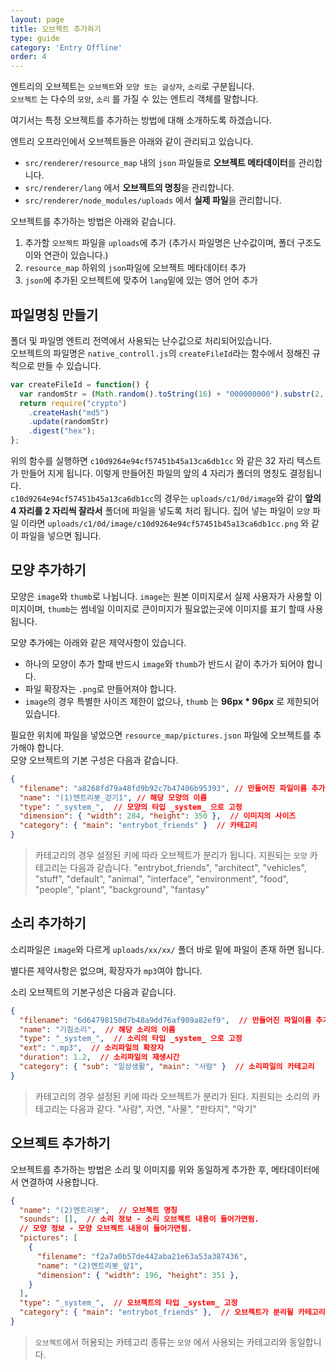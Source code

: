 ```yaml
---
layout: page
title: 오브젝트 추가하기
type: guide
category: 'Entry Offline'
order: 4
---
```


엔트리의 오브젝트는 `오브젝트`와 `모양 또는 글상자`, `소리`로 구분됩니다.  
`오브젝트` 는 다수의 `모양`, `소리` 를 가질 수 있는 엔트리 객체를 말합니다.

여기서는 특정 오브젝트를 추가하는 방법에 대해 소개하도록 하겠습니다.

엔트리 오프라인에서 오브젝트들은 아래와 같이 관리되고 있습니다.

- `src/renderer/resource_map` 내의 `json` 파일들로 **오브젝트 메타데이터**를 관리합니다.
- `src/renderer/lang` 에서 **오브젝트의 명칭**을 관리합니다.
- `src/renderer/node_modules/uploads` 에서 **실제 파일**을 관리합니다.

오브젝트를 추가하는 방법은 아래와 같습니다.

1. 추가할 `오브젝트` 파일을 `uploads`에 추가 (추가시 파일명은 난수값이며, 폴더 구조도 이와 연관이 있습니다.)
1. `resource_map` 하위의 `json`파일에 오브젝트 메타데이터 추가
1. `json`에 추가된 오브젝트에 맞추어 `lang`밑에 있는 영어 언어 추가

## 파일명칭 만들기

폴더 및 파일명 엔트리 전역에서 사용되는 난수값으로 처리되어있습니다.  
오브젝트의 파일명은 `native_controll.js`의 `createFileId`라는 함수에서 정해진 규칙으로 만들 수 있습니다.

```javascript
var createFileId = function() {
  var randomStr = (Math.random().toString(16) + "000000000").substr(2, 8);
  return require("crypto")
    .createHash("md5")
    .update(randomStr)
    .digest("hex");
};
```

위의 함수를 실행하면 `c10d9264e94cf57451b45a13ca6db1cc` 와 같은 32 자리 텍스트가 만들어 지게 됩니다. 
이렇게 만들어진 파일의 앞의 4 자리가 폴더의 명칭도 결정됩니다.  
`c10d9264e94cf57451b45a13ca6db1cc`의 경우는 `uploads/c1/0d/image`와 같이 **앞의 4 자리를 2 자리씩 잘라서** 폴더에 파일을 넣도록 처리 됩니다. 
집어 넣는 파일이 `모양` 파일 이라면 `uploads/c1/0d/image/c10d9264e94cf57451b45a13ca6db1cc.png` 와 같이 파일을 넣으면 됩니다.

## 모양 추가하기

모양은 `image`와 `thumb`로 나뉩니다. `image`는 원본 이미지로서 실제 사용자가 사용할 이미지이며, `thumb`는 썸네일 이미지로 큰이미지가 필요없는곳에 이미지를 표기 할때 사용됩니다. 

모양 추가에는 아래와 같은 제약사항이 있습니다.

- 하나의 모양이 추가 할때 반드시 `image`와 `thumb`가 반드시 같이 추가가 되어야 합니다.
- 파일 확장자는 `.png`로 만들어져야 합니다.
- `image`의 경우 특별한 사이즈 제한이 없으나, `thumb` 는 **96px * 96px** 로 제한되어 있습니다.

필요한 위치에 파일을 넣었으면 `resource_map/pictures.json` 파일에 오브젝트를 추가해야 합니다.  
모양 오브젝트의 기본 구성은 다음과 같습니다.

```json
{
  "filename": "a8268fd79a48fd9b92c7b47406b95393", // 만들어진 파일이름 추가
  "name": "(1)엔트리봇_걷기1", // 해당 모양의 이름
  "type": "_system_",  // 모양의 타입 _system_ 으로 고정
  "dimension": { "width": 284, "height": 350 },  // 이미지의 사이즈
  "category": { "main": "entrybot_friends" }  // 카테고리
}
```

> 카테고리의 경우 설정된 키에 따라 오브젝트가 분리가 됩니다.
> 지원되는 `모양` 카테고리는 다음과 같습니다.
> "entrybot_friends", "architect", "vehicles", "stuff", "default", "animal", "interface", "environment", "food", "people", "plant", "background", "fantasy"

## 소리 추가하기

소리파일은 `image`와 다르게 `uploads/xx/xx/` 폴더 바로 밑에 파일이 존재 하면 됩니다.

별다른 제약사항은 없으며, 확장자가 `mp3`여야 합니다.

소리 오브젝트의 기본구성은 다음과 같습니다.

```json
{
  "filename": "6d64798150d7b48a9dd76af909a82ef9",  // 만들어진 파일이름 추가
  "name": "기침소리",  // 해당 소리의 이름
  "type": "_system_",  // 소리의 타입 _system_ 으로 고정
  "ext": ".mp3",  // 소리파일의 확장자
  "duration": 1.2,  // 소리파일의 재생시간
  "category": { "sub": "일상생활", "main": "사람" }  // 소리파일의 카테고리
}
```

> 카테고리의 경우 설정된 키에 따라 오브젝트가 분리가 된다.
> 지원되는 소리의 카테고리는 다음과 같다.
> "사람", 자연, "사물", "판타지", "악기"

## 오브젝트 추가하기

오브젝트를 추가하는 방법은 소리 및 이미지를 위와 동일하게 추가한 후, 메타데이터에서 연결하여 사용합니다.

```json
{
  "name": "(2)엔트리봇",  // 오브젝트 명칭
  "sounds": [],  // 소리 정보 - 소리 오브젝트 내용이 들어가면됨.
  // 모양 정보 - 모양 오브젝트 내용이 들어가면됨.
  "pictures": [
    {
      "filename": "f2a7a0b57de442aba21e63a53a387436",
      "name": "(2)엔트리봇_앞1",
      "dimension": { "width": 196, "height": 351 },
    }
  ],
  "type": "_system_",  // 오브젝트의 타입 _system_ 고정
  "category": { "main": "entrybot_friends" },  // 오브젝트가 분리될 카테고리 타입
}
```

> `오브젝트`에서 허용되는 카테고리 종류는 `모양` 에서 사용되는 카테고리와 동일합니다.